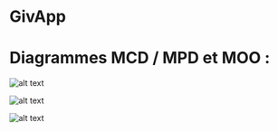 # GivApp



# Diagrammes MCD / MPD et MOO :
![alt text](https://zupimages.net/up/20/12/3mw9.png)

![alt text](https://zupimages.net/up/20/10/mbt2.jpg)

![alt text](https://zupimages.net/up/20/10/4o2q.jpg)

